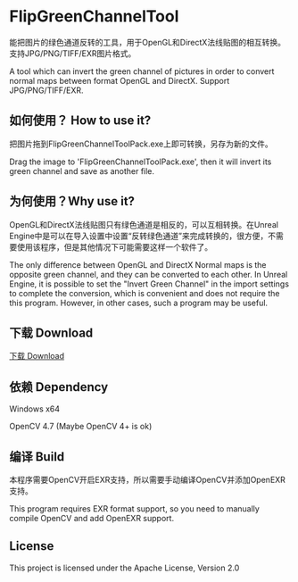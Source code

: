 # FlipGreenChannelTool 

能把图片的绿色通道反转的工具，用于OpenGL和DirectX法线贴图的相互转换。支持JPG/PNG/TIFF/EXR图片格式。

A tool which can invert the green channel of pictures in order to convert normal maps between format OpenGL and DirectX. Support JPG/PNG/TIFF/EXR.

## 如何使用？ How to use it?

把图片拖到FlipGreenChannelToolPack.exe上即可转换，另存为新的文件。

Drag the image to 'FlipGreenChannelToolPack.exe', then it will invert its green channel and save as another file.

## 为何使用？Why use it?

OpenGL和DirectX法线贴图只有绿色通道是相反的，可以互相转换。在Unreal Engine中是可以在导入设置中设置“反转绿色通道”来完成转换的，很方便，不需要使用该程序，但是其他情况下可能需要这样一个软件了。

The only difference between OpenGL and DirectX Normal maps is the opposite green channel, and they can be converted to each other. In Unreal Engine, it is possible to set the "Invert Green Channel" in the import settings to complete the conversion, which is convenient and does not require the this program. However, in other cases, such a program may be useful.

## 下载 Download

[下载 Download](https://github.com/Mario-Hero/FlipGreenChannelTool/releases/download/Main/FlipGreenChannelToolPack.exe)

## 依赖 Dependency

Windows x64

OpenCV 4.7 (Maybe OpenCV 4+ is ok)

## 编译 Build

本程序需要OpenCV开启EXR支持，所以需要手动编译OpenCV并添加OpenEXR支持。

This program requires EXR format support, so you need to manually compile OpenCV and add OpenEXR support.

## License

This project is licensed under the Apache License, Version 2.0
